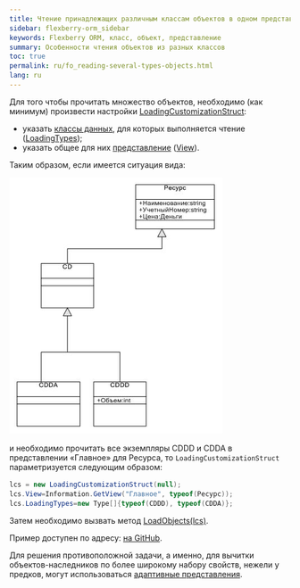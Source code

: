 ```yaml
---
title: Чтение принадлежащих различным классам объектов в одном представлении
sidebar: flexberry-orm_sidebar
keywords: Flexberry ORM, класс, объект, представление
summary: Особенности чтения объектов из разных классов
toc: true
permalink: ru/fo_reading-several-types-objects.html
lang: ru
---
```


Для того чтобы прочитать множество объектов, необходимо (как минимум) произвести настройки [LoadingCustomizationStruct](fo_loading-customization-struct.html):

* указать [классы данных](fo_data-object.html), для которых выполняется чтение ([LoadingTypes](fo_loading-customization-struct.html));
* указать общее для них [представление](fd_view-definition.html) ([View](fo_loading-customization-struct.html)).

Таким образом, если имеется ситуация вида:

![](/images/pages/products/flexberry-orm/additional-features/primer-8.jpg)

и необходимо прочитать все экземпляры CDDD и CDDA в представлении «Главное» для Ресурса, то `LoadingCustomizationStruct` параметризуется следующим образом:

```csharp
lcs = new LoadingCustomizationStruct(null);			
lcs.View=Information.GetView("Главное", typeof(Ресурс));
lcs.LoadingTypes=new Type[]{typeof(CDDD), typeof(CDDA)};
```

Затем необходимо вызвать метод [LoadObjects(lcs)](fo_data-service.html).

Пример доступен по адресу: [на GitHub](https://github.com/Flexberry/FlexberryORM-DemoApp/blob/master/FlexberryORM/CDLIB/CDADMTEST/Form1.cs).

Для решения противоположной задачи, а именно, для вычитки объектов-наследников по более широкому набору свойств, нежели у предков, могут использоваться [адаптивные представления](fo_adaptive-views-for-details.html).
